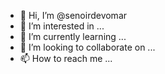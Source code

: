 - 👋 Hi, I’m @senoirdevomar
- 👀 I’m interested in ...
- 🌱 I’m currently learning ...
- 💞️ I’m looking to collaborate on ...
- 📫 How to reach me ...

<!---
senoirdevomar/senoirdevomar is a ✨ special ✨ repository because its `README.md` (this file) appears on your GitHub profile.
You can click the Preview link to take a look at your changes.
--->

